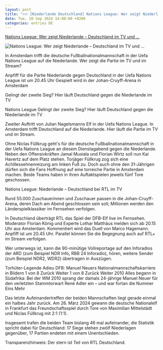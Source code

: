 ```yaml
---
layout: post
title: "🔥🔥 [Niederlande Deutschland] Nations League: Wer zeigt Niederlande – Deutschland im TV und ..."
date: Tue, 10 Sep 2024 14:00:00 +0200
categories: entries DE
---
```

[Nations League: Wer zeigt Niederlande – Deutschland im TV und ...](https://www.stern.de/sport/fussball/nations-league--wer-zeigt-niederlande---deutschland-im-tv-und-stream--35053478.html)

![Nations League: Wer zeigt Niederlande – Deutschland im TV und ...](https://image.stern.de/35053582/t/0C/v1/w1440/r1.7778/-/nations-league-deutschland-niederlande-tv.jpg)

In Amsterdam trifft die deutsche Fußballnationalmannschaft in der Uefa Nations League auf die Niederlande. Wer zeigt die Partie im TV und im Stream?

Anpfiff für die Partie Niederlande gegen Deutschland in der Uefa Nations League ist um 20.45 Uhr Gespielt wird in der Johan-Cruyff-Arena in Amsterdam

Gelingt der zweite Sieg? Hier läuft Deutschland gegen die Niederlande im TV

Nations League Gelingt der zweite Sieg? Hier läuft Deutschland gegen die Niederlande im TV

Zweiter Auftritt von Julian Nagelsmanns Elf in der Uefa Nations League. In Amsterdam trifft Deutschland auf die Niederlande. Hier läuft die Partie im TV und im Stream.

Ohne Niclas Füllkrug geht's für die deutsche Fußballnationalmannschaft in der Uefa Nations League an diesem Dienstagabend gegen die Niederlande. Neben den Offensivkräften Jamal Musiala und Florian Wirtz soll nun Kai Havertz auf dem Platz stehen. Torjäger Füllkrug zog sich eine Achillessehnenreizung am linken Fuß zu. Doch auch ohne den 31-Jährigen dürfen sich die Fans Hoffnung auf eine torreiche Partie in Amsterdam machen. Beide Teams haben in ihren Auftaktspielen jeweils fünf Tore geschossen.

Nations League: Niederlande – Deutschland bei RTL im TV

Rund 55.000 Zuschauerinnen und Zuschauer passen in die Johan-Cruyff-Arena, deren Dach am Abend geschlossen sein soll; Millionen werden den Länderspielklassiker im Fernsehen verfolgen.

In Deutschland überträgt RTL das Spiel der DFB-Elf live im Fernsehen. Moderator Florian König und Experte Lothar Matthäus melden sich ab 20.15 Uhr aus Amsterdam. Kommentiert wird das Duell von Marco Hagemann. Anpfiff ist um 20.45 Uhr. Parallel können Sie die Begegnung auch auf RTL+ im Stream verfolgen.

Wer unterwegs ist, kann die 90-minütige Vollreportage auf den Inforadios der ARD (zum Beispiel NDR Info, RBB 24 Inforadio), hören, weitere Sender (zum Beispiel NDR2, WDR2) übertragen in Auszügen.

Torhüter-Legende Adieu DFB: Manuel Neuers Nationalmannschaftskarriere in Bildern 1 von 8 Zurück Weiter 1 von 8 Zurück Weiter 2010 Alles begann in Südafrika: Bei der WM 2010 sprang der damals 24-jährige Manuel Neuer für den verletzten Stammtorwart René Adler ein – und war fortan die Nummer Eins Mehr

Das letzte Aufeinandertreffen der beiden Mannschaften liegt gerade einmal ein halbes Jahr zurück. Am 26. März 2024 gewann die deutsche Nationalelf in Frankfurt das Freundschaftsspiel durch Tore von Maximilian Mittelstädt und Niclas Füllkrug mit 2:1 (1:1).

Insgesamt trafen die beiden Team bislang 46 mal aufeinander, die Statistik spricht dabei für Deutschland: 17 Siege stehen zwölf Niederlagen gegenüber, 17 Partien endeten mit einem Unentschieden.

Transparenzhinweis: Der stern ist Teil von RTL Deutschland.

